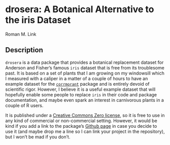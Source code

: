 drosera: A Botanical Alternative to the iris Dataset
================
Roman M. Link

## Description

`drosera` is a data package that provides a botanical replacement
dataset for Anderson and Fisher’s famous `iris` dataset that is free
from its troublesome past. It is based on a set of plants that I am
growing on my windowsill which I measured with a caliper in a matter of
a couple of hours to have an example dataset for the
[`corrmorant`](https://github.com/r-link/corrmorant) package and is
entirely devoid of scientific rigor. However, I believe it is a useful
example dataset that will hopefully enable some people to replace `iris`
in their code and package documentation, and maybe even spark an
interest in carnivorous plants in a couple of R users.

It is published under a [Creative Commons Zero
license](https://github.com/r-link/drosera/blob/master/LICENSE), so it
is free to use in any kind of commercial or non-commercial setting.
However, it would be kind if you add a link to the package’s [Github
page](https://github.com/r-link/drosera) in case you decide to use it
(and maybe drop me a line so I can link your project in the repository),
but I won’t be mad if you don’t.
